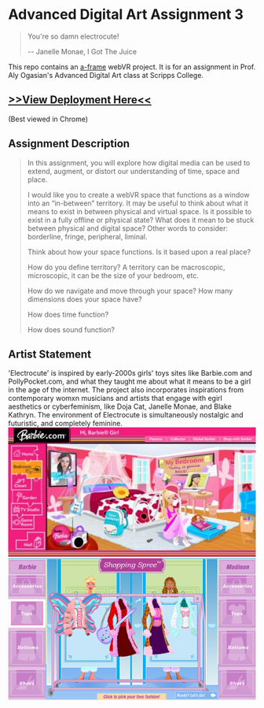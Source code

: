 # Advanced Digital Art Assignment 3
> You're so damn electrocute!
>
>   -- Janelle Monae, I Got The Juice

This repo contains an [a-frame](https://aframe.io/) webVR project. It is for an assignment in Prof. Aly Ogasian's Advanced Digital Art class at Scripps College.

## [>>View Deployment Here<<](http://juliaslohman.github.io/electrocute)
(Best viewed in Chrome)

## Assignment Description
> In this assignment, you will explore how digital media can be used to extend, augment, or distort our understanding of time, space and place.
>
> I would like you to create a webVR space that  functions as a window into an “in-between” territory. It may be useful to think about what it means to exist in between physical and virtual space. Is it possible to exist in a fully offline or physical state? What does it mean to be stuck between physical and digital space? Other words to consider: borderline, fringe, peripheral, liminal.
>
> Think about how your space functions. Is it based upon a real place?
>
> How do you define territory? A territory can be macroscopic, microscopic, it can be the size of your bedroom, etc.
>
> How do we navigate and move through your space? How many dimensions does your space have?
>
> How does time function?
>
> How does sound function?

## Artist Statement
'Electrocute' is inspired by early-2000s girls' toys sites like Barbie.com and PollyPocket.com, and what they taught me about what it means to be a girl in the age of the internet. The project also incorporates inspirations from contemporary womxn musicians and artists that engage with egirl aesthetics or cyberfeminism, like Doja Cat, Janelle Monae, and Blake Kathryn. The environment of Electrocute is simultaneously nostalgic and futuristic, and completely feminine.
![barbiebedroom](src/assets/images/inspo/barbiesbedroom.jpg)
![myscenefashion](src/assets/images/inspo/myscenefashion.png)